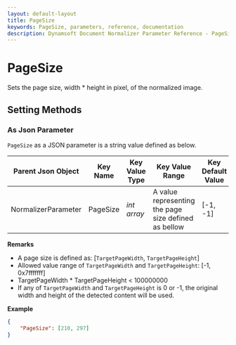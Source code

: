 ```yaml
---
layout: default-layout
title: PageSize
keywords: PageSize, parameters, reference, documentation
description: Dynamsoft Document Normalizer Parameter Reference - PageSize
---
```


# PageSize

Sets the page size, width * height in pixel, of the normalized image.

## Setting Methods

### As Json Parameter

`PageSize` as a JSON parameter is a string value defined as below.

| Parent Json Object | Key Name | Key Value Type | Key Value Range | Key Default Value |
| ------------------ | -------- | -------------- | ----------- | ------------- |
| NormalizerParameter | PageSize | *int array* | A value representing the page size defined as bellow | [-1, -1] |

**Remarks**

- A page size is defined as: [`TargetPageWidth`, `TargetPageHeight`]
- Allowed value range of `TargetPageWidth` and `TargetPageHeight`: [-1, 0x7fffffff]
- TargetPageWidth * TargetPageHeight < 100000000
- If any of `TargetPageWidth` and `TargetPageHeight` is 0 or -1, the original width and height of the detected content will be used.

**Example**

```json
{
    "PageSize": [210, 297]
}
```
